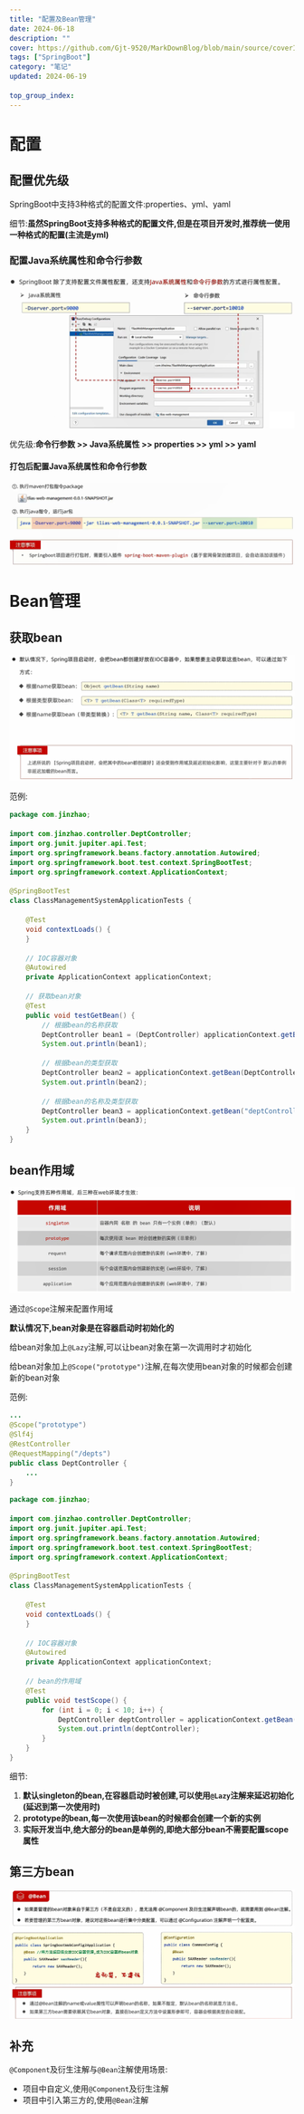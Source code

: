 ```yaml
---
title: "配置及Bean管理"
date: 2024-06-18
description: ""
cover: https://github.com/Gjt-9520/MarkDownBlog/blob/main/source/coverImages/Bimage-135/Bimage53.jpg?raw=true
tags: ["SpringBoot"]
category: "笔记"
updated: 2024-06-19
  
top_group_index: 
---
```


# 配置

## 配置优先级

SpringBoot中支持3种格式的配置文件:properties、yml、yaml

细节:**虽然SpringBoot支持多种格式的配置文件,但是在项目开发时,推荐统一使用一种格式的配置(主流是yml)**

### 配置Java系统属性和命令行参数

![Java系统属性和命令行参数](../images/SpringBoot_Java系统属性和命令行参数.png)

优先级:**命令行参数 >> Java系统属性 >> properties >> yml >> yaml**

#### 打包后配置Java系统属性和命令行参数

![打包后配置Java系统属性和命令行参数](../images/打包后配置Java系统属性和命令行参数.png)

# Bean管理

## 获取bean

![获取bean](../images/获取bean.png)

范例:

```java
package com.jinzhao;

import com.jinzhao.controller.DeptController;
import org.junit.jupiter.api.Test;
import org.springframework.beans.factory.annotation.Autowired;
import org.springframework.boot.test.context.SpringBootTest;
import org.springframework.context.ApplicationContext;

@SpringBootTest
class ClassManagementSystemApplicationTests {

    @Test
    void contextLoads() {
    }

    // IOC容器对象
    @Autowired
    private ApplicationContext applicationContext;

    // 获取bean对象
    @Test
    public void testGetBean() {
        // 根据bean的名称获取
        DeptController bean1 = (DeptController) applicationContext.getBean("deptController");
        System.out.println(bean1);

        // 根据bean的类型获取
        DeptController bean2 = applicationContext.getBean(DeptController.class);
        System.out.println(bean2);

        // 根据bean的名称及类型获取
        DeptController bean3 = applicationContext.getBean("deptController", DeptController.class);
        System.out.println(bean3);
    }
}
```

## bean作用域

![bean的作用域](../images/bean的作用域.png)

通过`@Scope`注解来配置作用域

**默认情况下,bean对象是在容器启动时初始化的**

给bean对象加上`@Lazy`注解,可以让bean对象在第一次调用时才初始化

给bean对象加上`@Scope("prototype")`注解,在每次使用bean对象的时候都会创建新的bean对象

范例:

```java
...
@Scope("prototype")
@Slf4j
@RestController
@RequestMapping("/depts")
public class DeptController {
    ...
}
```

```java
package com.jinzhao;

import com.jinzhao.controller.DeptController;
import org.junit.jupiter.api.Test;
import org.springframework.beans.factory.annotation.Autowired;
import org.springframework.boot.test.context.SpringBootTest;
import org.springframework.context.ApplicationContext;

@SpringBootTest
class ClassManagementSystemApplicationTests {

    @Test
    void contextLoads() {
    }

    // IOC容器对象
    @Autowired
    private ApplicationContext applicationContext;

    // bean的作用域
    @Test
    public void testScope() {
        for (int i = 0; i < 10; i++) {
            DeptController deptController = applicationContext.getBean(DeptController.class);
            System.out.println(deptController);
        }
    }
}
```

细节:
1. **默认singleton的bean,在容器启动时被创建,可以使用`@Lazy`注解来延迟初始化(延迟到第一次使用时)**
2. **prototype的bean,每一次使用该bean的时候都会创建一个新的实例**
3. **实际开发当中,绝大部分的bean是单例的,即绝大部分bean不需要配置scope属性**

## 第三方bean

![第三方bean](../images/第三方bean.png)

## 补充

`@Component`及衍生注解与`@Bean`注解使用场景:
- 项目中自定义,使用`@Component`及衍生注解
- 项目中引入第三方的,使用`@Bean`注解